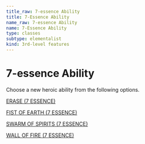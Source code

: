 ```yaml
---
title_raw: 7-essence Ability
title: 7-Essence Ability
name_raw: 7-essence Ability
name: 7-Essence Ability
type: classes
subtype: elementalist
kind: 3rd-level features
---
```


# 7-essence Ability

Choose a new heroic ability from the following options.

[ERASE (7 ESSENCE)](./Erase.md)

[FIST OF EARTH (7 ESSENCE)](./Fist%20Of%20Earth.md)

[SWARM OF SPIRITS (7 ESSENCE)](./Swarm%20Of%20Spirits.md)

[WALL OF FIRE (7 ESSENCE)](./Wall%20Of%20Fire.md)
